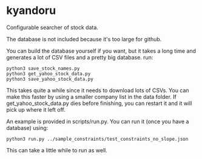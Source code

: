 # kyandoru
Configurable searcher of stock data.

The database is not included because it's too large for github.

You can build the database yourself if you want, but it takes a long time and generates a lot of CSV files and a pretty big database.
run:
```
python3 save_stock_names.py
python3 get_yahoo_stock_data.py
python3 save_yahoo_stock_data.py
```
This takes quite a while since it needs to download lots of CSVs.  You can make this faster by using a smaller company list in the data folder.
If get_yahoo_stock_data.py dies before finishing, you can restart it and it will pick up where it left off.

An example is provided in scripts/run.py.  You can run it (once you have a database) using:
```
python3 run.py ../sample_constraints/test_constraints_no_slope.json
```
This can take a little while to run as well.